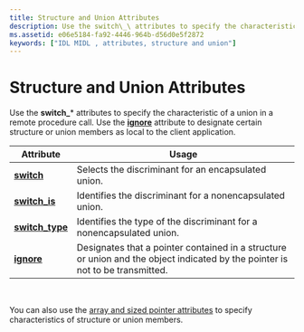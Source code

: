 ```yaml
---
title: Structure and Union Attributes
description: Use the switch\_\ attributes to specify the characteristic of a union in a remote procedure call. Use the ignore attribute to designate certain structure or union members as local to the client application.
ms.assetid: e06e5184-fa92-4446-964b-d56d0e5f2872
keywords: ["IDL MIDL , attributes, structure and union"]
---
```


# Structure and Union Attributes

Use the **switch\_**\* attributes to specify the characteristic of a union in a remote procedure call. Use the [**ignore**](ignore.md) attribute to designate certain structure or union members as local to the client application.



| Attribute                           | Usage                                                                                                                         |
|-------------------------------------|-------------------------------------------------------------------------------------------------------------------------------|
| [**switch**](switch.md)            | Selects the discriminant for an encapsulated union.                                                                           |
| [**switch\_is**](switch-is.md)     | Identifies the discriminant for a nonencapsulated union.                                                                      |
| [**switch\_type**](switch-type.md) | Identifies the type of the discriminant for a nonencapsulated union.                                                          |
| [**ignore**](ignore.md)            | Designates that a pointer contained in a structure or union and the object indicated by the pointer is not to be transmitted. |



 

You can also use the [array and sized pointer attributes](array-and-sized-pointer-attributes.md) to specify characteristics of structure or union members.

 

 




